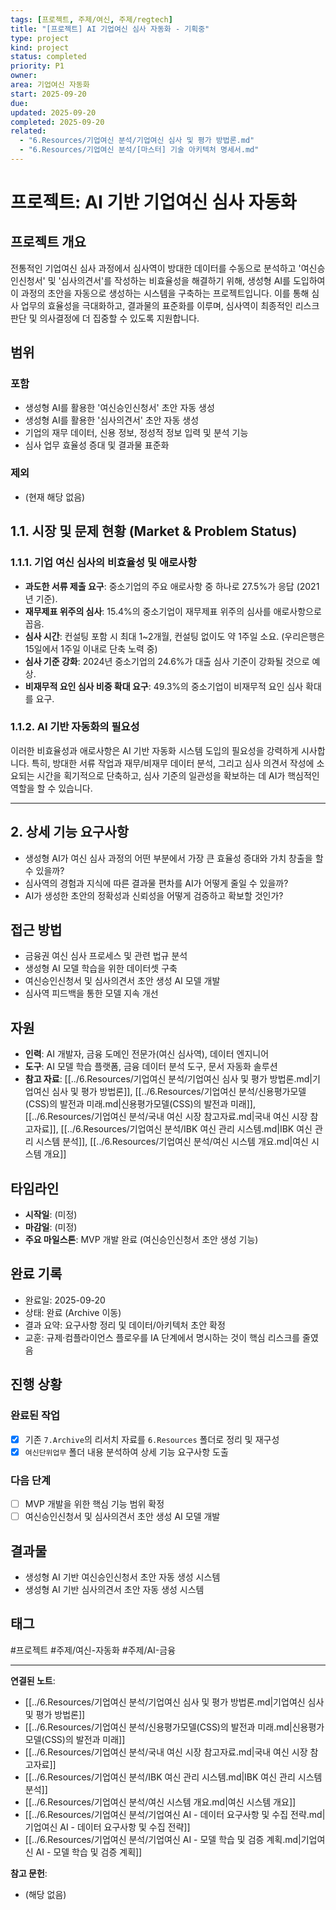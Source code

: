 ```yaml
---
tags: [프로젝트, 주제/여신, 주제/regtech]
title: "[프로젝트] AI 기업여신 심사 자동화 - 기획중"
type: project
kind: project
status: completed
priority: P1
owner: 
area: 기업여신 자동화
start: 2025-09-20
due: 
updated: 2025-09-20
completed: 2025-09-20
related:
  - "6.Resources/기업여신 분석/기업여신 심사 및 평가 방법론.md"
  - "6.Resources/기업여신 분석/[마스터] 기술 아키텍처 명세서.md"
---
```


# 프로젝트: AI 기반 기업여신 심사 자동화

## 프로젝트 개요
<!-- 프로젝트의 목적과 목표 -->
전통적인 기업여신 심사 과정에서 심사역이 방대한 데이터를 수동으로 분석하고 '여신승인신청서' 및 '심사의견서'를 작성하는 비효율성을 해결하기 위해, 생성형 AI를 도입하여 이 과정의 초안을 자동으로 생성하는 시스템을 구축하는 프로젝트입니다. 이를 통해 심사 업무의 효율성을 극대화하고, 결과물의 표준화를 이루며, 심사역이 최종적인 리스크 판단 및 의사결정에 더 집중할 수 있도록 지원합니다.

## 범위
<!-- 프로젝트에 포함되는 것과 포함되지 않는 것 -->

### 포함
- 생성형 AI를 활용한 '여신승인신청서' 초안 자동 생성
- 생성형 AI를 활용한 '심사의견서' 초안 자동 생성
- 기업의 재무 데이터, 신용 정보, 정성적 정보 입력 및 분석 기능
- 심사 업무 효율성 증대 및 결과물 표준화

### 제외
- (현재 해당 없음)

## 1.1. 시장 및 문제 현황 (Market & Problem Status)

### 1.1.1. 기업 여신 심사의 비효율성 및 애로사항
- **과도한 서류 제출 요구**: 중소기업의 주요 애로사항 중 하나로 27.5%가 응답 (2021년 기준).
- **재무제표 위주의 심사**: 15.4%의 중소기업이 재무제표 위주의 심사를 애로사항으로 꼽음.
- **심사 시간**: 컨설팅 포함 시 최대 1~2개월, 컨설팅 없이도 약 1주일 소요. (우리은행은 15일에서 1주일 이내로 단축 노력 중)
- **심사 기준 강화**: 2024년 중소기업의 24.6%가 대출 심사 기준이 강화될 것으로 예상.
- **비재무적 요인 심사 비중 확대 요구**: 49.3%의 중소기업이 비재무적 요인 심사 확대를 요구.

### 1.1.2. AI 기반 자동화의 필요성
이러한 비효율성과 애로사항은 AI 기반 자동화 시스템 도입의 필요성을 강력하게 시사합니다. 특히, 방대한 서류 작업과 재무/비재무 데이터 분석, 그리고 심사 의견서 작성에 소요되는 시간을 획기적으로 단축하고, 심사 기준의 일관성을 확보하는 데 AI가 핵심적인 역할을 할 수 있습니다.

---

## 2. 상세 기능 요구사항
<!-- 이 프로젝트를 통해 답하고자 하는 질문들 -->
- 생성형 AI가 여신 심사 과정의 어떤 부분에서 가장 큰 효율성 증대와 가치 창출을 할 수 있을까?
- 심사역의 경험과 지식에 따른 결과물 편차를 AI가 어떻게 줄일 수 있을까?
- AI가 생성한 초안의 정확성과 신뢰성을 어떻게 검증하고 확보할 것인가?

## 접근 방법
<!-- 어떻게 이 프로젝트를 진행할 것인가? -->
- 금융권 여신 심사 프로세스 및 관련 법규 분석
- 생성형 AI 모델 학습을 위한 데이터셋 구축
- 여신승인신청서 및 심사의견서 초안 생성 AI 모델 개발
- 심사역 피드백을 통한 모델 지속 개선

## 자원
<!-- 필요한 자원들 (시간, 도구, 참고 자료 등) -->
- **인력**: AI 개발자, 금융 도메인 전문가(여신 심사역), 데이터 엔지니어
- **도구**: AI 모델 학습 플랫폼, 금융 데이터 분석 도구, 문서 자동화 솔루션
- **참고 자료**: [[../6.Resources/기업여신 분석/기업여신 심사 및 평가 방법론.md|기업여신 심사 및 평가 방법론]], [[../6.Resources/기업여신 분석/신용평가모델(CSS)의 발전과 미래.md|신용평가모델(CSS)의 발전과 미래]], [[../6.Resources/기업여신 분석/국내 여신 시장 참고자료.md|국내 여신 시장 참고자료]], [[../6.Resources/기업여신 분석/IBK 여신 관리 시스템.md|IBK 여신 관리 시스템 분석]], [[../6.Resources/기업여신 분석/여신 시스템 개요.md|여신 시스템 개요]]

## 타임라인
- **시작일**: (미정)
- **마감일**: (미정)
- **주요 마일스톤**: MVP 개발 완료 (여신승인신청서 초안 생성 기능)

## 완료 기록
- 완료일: 2025-09-20
- 상태: 완료 (Archive 이동)
- 결과 요약: 요구사항 정리 및 데이터/아키텍처 초안 확정
- 교훈: 규제·컴플라이언스 플로우를 IA 단계에서 명시하는 것이 핵심 리스크를 줄였음

## 진행 상황
<!-- 프로젝트 진행 과정을 기록 -->

### 완료된 작업
- [x] 기존 `7.Archive`의 리서치 자료를 `6.Resources` 폴더로 정리 및 재구성
- [x] `여신단위업무` 폴더 내용 분석하여 상세 기능 요구사항 도출

### 다음 단계
- [ ] MVP 개발을 위한 핵심 기능 범위 확정
- [ ] 여신승인신청서 및 심사의견서 초안 생성 AI 모델 개발

## 결과물
<!-- 프로젝트에서 나온 결과물들 -->
- 생성형 AI 기반 여신승인신청서 초안 자동 생성 시스템
- 생성형 AI 기반 심사의견서 초안 자동 생성 시스템

## 태그
 #프로젝트  #주제/여신-자동화  #주제/AI-금융

---

**연결된 노트**:
- [[../6.Resources/기업여신 분석/기업여신 심사 및 평가 방법론.md|기업여신 심사 및 평가 방법론]]
- [[../6.Resources/기업여신 분석/신용평가모델(CSS)의 발전과 미래.md|신용평가모델(CSS)의 발전과 미래]]
- [[../6.Resources/기업여신 분석/국내 여신 시장 참고자료.md|국내 여신 시장 참고자료]]
- [[../6.Resources/기업여신 분석/IBK 여신 관리 시스템.md|IBK 여신 관리 시스템 분석]]
- [[../6.Resources/기업여신 분석/여신 시스템 개요.md|여신 시스템 개요]]
- [[../6.Resources/기업여신 분석/기업여신 AI - 데이터 요구사항 및 수집 전략.md|기업여신 AI - 데이터 요구사항 및 수집 전략]]
- [[../6.Resources/기업여신 분석/기업여신 AI - 모델 학습 및 검증 계획.md|기업여신 AI - 모델 학습 및 검증 계획]]

**참고 문헌**:
- (해당 없음)
